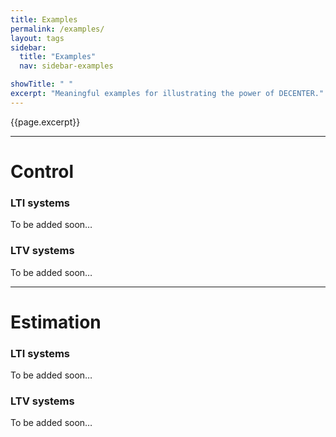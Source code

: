 ```yaml
---
title: Examples
permalink: /examples/
layout: tags
sidebar:
  title: "Examples"
  nav: sidebar-examples

showTitle: " "
excerpt: "Meaningful examples for illustrating the power of DECENTER."
---
```


{{page.excerpt}}

***

# Control
### LTI systems
To be added soon…

### LTV systems
To be added soon…

***
# Estimation
### LTI systems
To be added soon…

### LTV systems
To be added soon…
